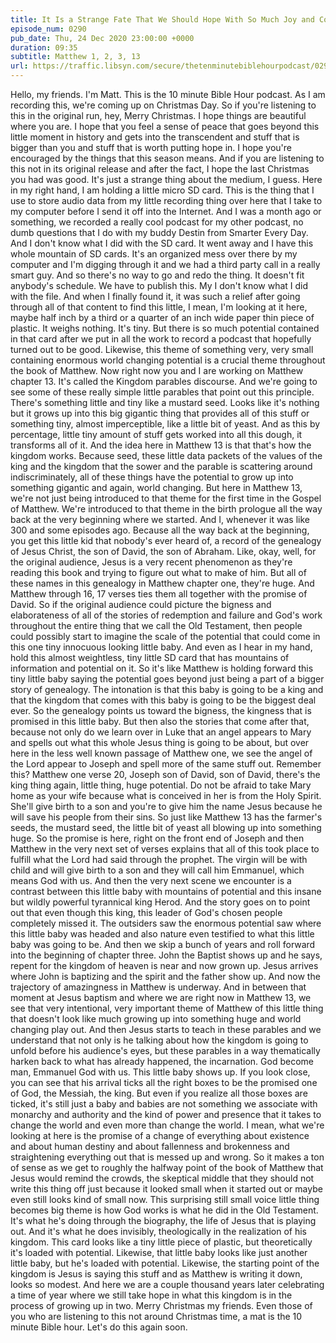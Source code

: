 ```yaml
---
title: It Is a Strange Fate That We Should Hope With So Much Joy and Confidence Over So Small a Thing
episode_num: 0290
pub_date: Thu, 24 Dec 2020 23:00:00 +0000
duration: 09:35
subtitle: Matthew 1, 2, 3, 13
url: https://traffic.libsyn.com/secure/thetenminutebiblehourpodcast/0290_-_It_Is_a_Strange_Fate_That_We_Should_Hope_With_So_Much_Joy_and_Confidence_Over_So_Small_a_Thing.mp3
---
```


 Hello, my friends. I'm Matt. This is the 10 minute Bible Hour podcast. As I am recording this, we're coming up on Christmas Day. So if you're listening to this in the original run, hey, Merry Christmas. I hope things are beautiful where you are. I hope that you feel a sense of peace that goes beyond this little moment in history and gets into the transcendent and stuff that is bigger than you and stuff that is worth putting hope in. I hope you're encouraged by the things that this season means. And if you are listening to this not in its original release and after the fact, I hope the last Christmas you had was good. It's just a strange thing about the medium, I guess. Here in my right hand, I am holding a little micro SD card. This is the thing that I use to store audio data from my little recording thing over here that I take to my computer before I send it off into the Internet. And I was a month ago or something, we recorded a really cool podcast for my other podcast, no dumb questions that I do with my buddy Destin from Smarter Every Day. And I don't know what I did with the SD card. It went away and I have this whole mountain of SD cards. It's an organized mess over there by my computer and I'm digging through it and we had a third party call in a really smart guy. And so there's no way to go and redo the thing. It doesn't fit anybody's schedule. We have to publish this. My I don't know what I did with the file. And when I finally found it, it was such a relief after going through all of that content to find this little, I mean, I'm looking at it here, maybe half inch by a third or a quarter of an inch wide paper thin piece of plastic. It weighs nothing. It's tiny. But there is so much potential contained in that card after we put in all the work to record a podcast that hopefully turned out to be good. Likewise, this theme of something very, very small containing enormous world changing potential is a crucial theme throughout the book of Matthew. Now right now you and I are working on Matthew chapter 13. It's called the Kingdom parables discourse. And we're going to see some of these really simple little parables that point out this principle. There's something little and tiny like a mustard seed. Looks like it's nothing but it grows up into this big gigantic thing that provides all of this stuff or something tiny, almost imperceptible, like a little bit of yeast. And as this by percentage, little tiny amount of stuff gets worked into all this dough, it transforms all of it. And the idea here in Matthew 13 is that that's how the kingdom works. Because seed, these little data packets of the values of the king and the kingdom that the sower and the parable is scattering around indiscriminately, all of these things have the potential to grow up into something gigantic and again, world changing. But here in Matthew 13, we're not just being introduced to that theme for the first time in the Gospel of Matthew. We're introduced to that theme in the birth prologue all the way back at the very beginning where we started. And I, whenever it was like 300 and some episodes ago. Because all the way back at the beginning, you get this little kid that nobody's ever heard of, a record of the genealogy of Jesus Christ, the son of David, the son of Abraham. Like, okay, well, for the original audience, Jesus is a very recent phenomenon as they're reading this book and trying to figure out what to make of him. But all of these names in this genealogy in Matthew chapter one, they're huge. And Matthew through 16, 17 verses ties them all together with the promise of David. So if the original audience could picture the bigness and elaborateness of all of the stories of redemption and failure and God's work throughout the entire thing that we call the Old Testament, then people could possibly start to imagine the scale of the potential that could come in this one tiny innocuous looking little baby. And even as I hear in my hand, hold this almost weightless, tiny little SD card that has mountains of information and potential on it. So it's like Matthew is holding forward this tiny little baby saying the potential goes beyond just being a part of a bigger story of genealogy. The intonation is that this baby is going to be a king and that the kingdom that comes with this baby is going to be the biggest deal ever. So the genealogy points us toward the bigness, the kingness that is promised in this little baby. But then also the stories that come after that, because not only do we learn over in Luke that an angel appears to Mary and spells out what this whole Jesus thing is going to be about, but over here in the less well known passage of Matthew one, we see the angel of the Lord appear to Joseph and spell more of the same stuff out. Remember this? Matthew one verse 20, Joseph son of David, son of David, there's the king thing again, little thing, huge potential. Do not be afraid to take Mary home as your wife because what is conceived in her is from the Holy Spirit. She'll give birth to a son and you're to give him the name Jesus because he will save his people from their sins. So just like Matthew 13 has the farmer's seeds, the mustard seed, the little bit of yeast all blowing up into something huge. So the promise is here, right on the front end of Joseph and then Matthew in the very next set of verses explains that all of this took place to fulfill what the Lord had said through the prophet. The virgin will be with child and will give birth to a son and they will call him Emmanuel, which means God with us. And then the very next scene we encounter is a contrast between this little baby with mountains of potential and this insane but wildly powerful tyrannical king Herod. And the story goes on to point out that even though this king, this leader of God's chosen people completely missed it. The outsiders saw the enormous potential saw where this little baby was headed and also nature even testified to what this little baby was going to be. And then we skip a bunch of years and roll forward into the beginning of chapter three. John the Baptist shows up and he says, repent for the kingdom of heaven is near and now grown up. Jesus arrives where John is baptizing and the spirit and the father show up. And now the trajectory of amazingness in Matthew is underway. And in between that moment at Jesus baptism and where we are right now in Matthew 13, we see that very intentional, very important theme of Matthew of this little thing that doesn't look like much growing up into something huge and world changing play out. And then Jesus starts to teach in these parables and we understand that not only is he talking about how the kingdom is going to unfold before his audience's eyes, but these parables in a way thematically harken back to what has already happened, the incarnation. God become man, Emmanuel God with us. This little baby shows up. If you look close, you can see that his arrival ticks all the right boxes to be the promised one of God, the Messiah, the king. But even if you realize all those boxes are ticked, it's still just a baby and babies are not something we associate with monarchy and authority and the kind of power and presence that it takes to change the world and even more than change the world. I mean, what we're looking at here is the promise of a change of everything about existence and about human destiny and about fallenness and brokenness and straightening everything out that is messed up and wrong. So it makes a ton of sense as we get to roughly the halfway point of the book of Matthew that Jesus would remind the crowds, the skeptical middle that they should not write this thing off just because it looked small when it started out or maybe even still looks kind of small now. This surprising still small voice little thing becomes big theme is how God works is what he did in the Old Testament. It's what he's doing through the biography, the life of Jesus that is playing out. And it's what he does invisibly, theologically in the realization of his kingdom. This card looks like a tiny little piece of plastic, but theoretically it's loaded with potential. Likewise, that little baby looks like just another little baby, but he's loaded with potential. Likewise, the starting point of the kingdom is Jesus is saying this stuff and as Matthew is writing it down, looks so modest. And here we are a couple thousand years later celebrating a time of year where we still take hope in what this kingdom is in the process of growing up in two. Merry Christmas my friends. Even those of you who are listening to this not around Christmas time, a mat is the 10 minute Bible hour. Let's do this again soon.